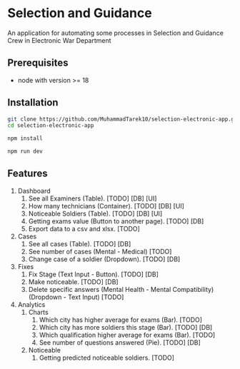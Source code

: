 # Selection and Guidance

An application for automating some processes in Selection and Guidance Crew in Electronic War Department

## Prerequisites

- node with version >= 18

## Installation

```bash
git clone https://github.com/MuhammadTarek10/selection-electronic-app.git
cd selection-electronic-app
```

```bash
npm install
```

```bash
npm run dev
```

## Features

1. Dashboard
   1. See all Examiners (Table). [TODO] [DB] [UI]
   2. How many technicians (Container). [TODO] [DB] [UI]
   3. Noticeable Soldiers (Table). [TODO] [DB] [UI]
   4. Getting exams value (Button to another page). [TODO] [DB]
   5. Export data to a csv and xlsx. [TODO]
2. Cases
   1. See all cases (Table). [TODO] [DB]
   2. See number of cases (Mental - Medical) [TODO]
   3. Change case of a soldier (Dropdown). [TODO] [DB]
3. Fixes
   1. Fix Stage (Text Input - Button). [TODO] [DB]
   2. Make noticeable. [TODO] [DB]
   3. Delete specific answers (Mental Health - Mental Compatibility) (Dropdown - Text Input) [TODO]
4. Analytics
   1. Charts
      1. Which city has higher average for exams (Bar). [TODO]
      2. Which city has more soldiers this stage (Bar). [TODO] [DB]
      3. Which qualification higher average for exams (Bar). [TODO]
      4. See number of questions answered (Pie). [TODO] [DB]
   2. Noticeable
      1. Getting predicted noticeable soldiers. [TODO]

